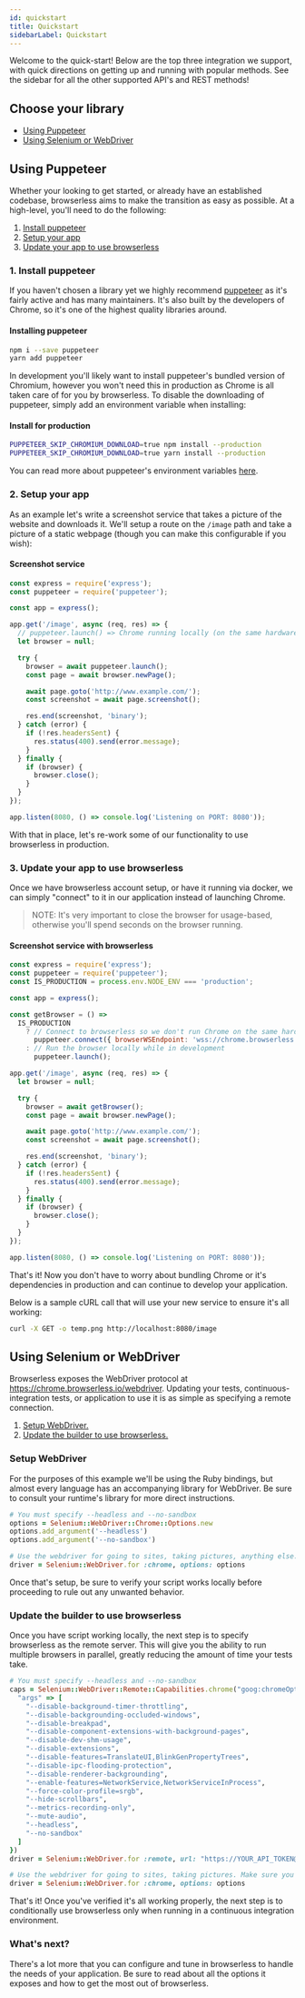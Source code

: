 ```yaml
---
id: quickstart
title: Quickstart
sidebarLabel: Quickstart
---
```


Welcome to the quick-start! Below are the top three integration we support, with quick directions on getting up and running with popular methods. See the sidebar for all the other supported API's and REST methods!

## Choose your library

- [Using Puppeteer](#using-puppeteer)
- [Using Selenium or WebDriver](#using-selenium-or-webdriver)

## Using Puppeteer

Whether your looking to get started, or already have an established codebase, browserless aims to make the transition as easy as possible. At a high-level, you'll need to do the following:

1. [Install puppeteer](#1-install-puppeteer)
2. [Setup your app](#2-setup-your-app)
3. [Update your app to use browserless](#update-your-app-to-use-browserless)

### 1. Install puppeteer

If you haven't chosen a library yet we highly recommend [puppeteer](https://github.com/GoogleChrome/puppeteer) as it's fairly active and has many maintainers. It's also built by the developers of Chrome, so it's one of the highest quality libraries around.

#### Installing puppeteer

```bash
npm i --save puppeteer
yarn add puppeteer
```

In development you'll likely want to install puppeteer's bundled version of Chromium, however you won't need this in production as Chrome is all taken care of for you by browserless. To disable the downloading of puppeteer, simply add an environment variable when installing:

#### Install for production

```bash
PUPPETEER_SKIP_CHROMIUM_DOWNLOAD=true npm install --production
PUPPETEER_SKIP_CHROMIUM_DOWNLOAD=true yarn install --production
```

You can read more about puppeteer's environment variables [here](https://github.com/GoogleChrome/puppeteer/blob/master/docs/api.md#environment-variables).

### 2. Setup your app

As an example let's write a screenshot service that takes a picture of the website and downloads it. We'll setup a route on the `/image` path and take a picture of a static webpage (though you can make this configurable if you wish):

#### Screenshot service

```javascript
const express = require('express');
const puppeteer = require('puppeteer');

const app = express();

app.get('/image', async (req, res) => {
  // puppeteer.launch() => Chrome running locally (on the same hardware)
  let browser = null;

  try {
    browser = await puppeteer.launch();
    const page = await browser.newPage();

    await page.goto('http://www.example.com/');
    const screenshot = await page.screenshot();

    res.end(screenshot, 'binary');
  } catch (error) {
    if (!res.headersSent) {
      res.status(400).send(error.message);
    }
  } finally {
    if (browser) {
      browser.close();
    }
  }
});

app.listen(8080, () => console.log('Listening on PORT: 8080'));
```

With that in place, let's re-work some of our functionality to use browserless in production.

### 3. Update your app to use browserless

Once we have browserless account setup, or have it running via docker, we can simply "connect" to it in our application instead of launching Chrome.

> NOTE: It's very important to close the browser for usage-based, otherwise you'll spend seconds on the browser running.

#### Screenshot service with browserless

```javascript
const express = require('express');
const puppeteer = require('puppeteer');
const IS_PRODUCTION = process.env.NODE_ENV === 'production';

const app = express();

const getBrowser = () =>
  IS_PRODUCTION
    ? // Connect to browserless so we don't run Chrome on the same hardware in production
      puppeteer.connect({ browserWSEndpoint: 'wss://chrome.browserless.io?token=YOUR-API-TOKEN' })
    : // Run the browser locally while in development
      puppeteer.launch();

app.get('/image', async (req, res) => {
  let browser = null;

  try {
    browser = await getBrowser();
    const page = await browser.newPage();

    await page.goto('http://www.example.com/');
    const screenshot = await page.screenshot();

    res.end(screenshot, 'binary');
  } catch (error) {
    if (!res.headersSent) {
      res.status(400).send(error.message);
    }
  } finally {
    if (browser) {
      browser.close();
    }
  }
});

app.listen(8080, () => console.log('Listening on PORT: 8080'));
```

That's it! Now you don't have to worry about bundling Chrome or it's dependencies in production and can continue to develop your application.

Below is a sample cURL call that will use your new service to ensure it's all working:

```sh
curl -X GET -o temp.png http://localhost:8080/image
```

## Using Selenium or WebDriver

Browserless exposes the WebDriver protocol at <https://chrome.browserless.io/webdriver>. Updating your tests, continuous-integration tests, or application to use it is as simple as specifying a remote connection.

1. [Setup WebDriver.](#setup-webdriver)
2. [Update the builder to use browserless.](#update-the-builder-to-use-browserless)

### Setup WebDriver

For the purposes of this example we'll be using the Ruby bindings, but almost every language has an accompanying library for WebDriver. Be sure to consult your runtime's library for more direct instructions.

```ruby
# You must specify --headless and --no-sandbox
options = Selenium::WebDriver::Chrome::Options.new
options.add_argument('--headless')
options.add_argument('--no-sandbox')

# Use the webdriver for going to sites, taking pictures, anything else. Make sure you close the browser when done.
driver = Selenium::WebDriver.for :chrome, options: options
```

Once that's setup, be sure to verify your script works locally before proceeding to rule out any unwanted behavior.

### Update the builder to use browserless

Once you have script working locally, the next step is to specify browserless as the remote server. This will give you the ability to run multiple browsers in parallel, greatly reducing the amount of time your tests take.

```rb
# You must specify --headless and --no-sandbox
caps = Selenium::WebDriver::Remote::Capabilities.chrome("goog:chromeOptions" => {
  "args" => [
    "--disable-background-timer-throttling",
    "--disable-backgrounding-occluded-windows",
    "--disable-breakpad",
    "--disable-component-extensions-with-background-pages",
    "--disable-dev-shm-usage",
    "--disable-extensions",
    "--disable-features=TranslateUI,BlinkGenPropertyTrees",
    "--disable-ipc-flooding-protection",
    "--disable-renderer-backgrounding",
    "--enable-features=NetworkService,NetworkServiceInProcess",
    "--force-color-profile=srgb",
    "--hide-scrollbars",
    "--metrics-recording-only",
    "--mute-audio",
    "--headless",
    "--no-sandbox"
  ]
})
driver = Selenium::WebDriver.for :remote, url: "https://YOUR_API_TOKEN@chrome.browserless.io/webdriver" desired_capabilities: caps

# Use the webdriver for going to sites, taking pictures. Make sure you close the browser when done.
driver = Selenium::WebDriver.for :chrome, options: options
```

That's it! Once you've verified it's all working properly, the next step is to conditionally use browserless only when running in a continuous integration environment.

### What's next?

There's a lot more that you can configure and tune in browserless to handle the needs of your application. Be sure to read about all the options it exposes and how to get the most out of browserless.
